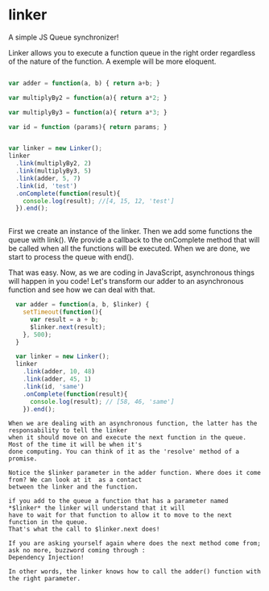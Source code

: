 # linker
A simple JS Queue synchronizer!

Linker allows you to execute a function queue in the right order regardless of the nature of the function.
A exemple will be more eloquent.

```javascript

var adder = function(a, b) { return a+b; }

var multiplyBy2 = function(a){ return a*2; }

var multiplyBy3 = function(a){ return a*3; }

var id = function (params){ return params; }


var linker = new Linker();
linker
  .link(multiplyBy2, 2)
  .link(multiplyBy3, 5)
  .link(adder, 5, 7)
  .link(id, 'test')
  .onComplete(function(result){
    console.log(result); //[4, 15, 12, 'test']
  }).end();
  
  ```
  First we create an instance of the linker. Then we add some functions the queue with link().
  We provide a callback to the onComplete method that will be called when all the functions will be executed.
  When we are done, we start to process the queue with end().
  
  That was easy. Now, as we are coding in JavaScript, asynchronous things will happen in you code! 
  Let's transform our adder to an asynchronous function and see how we can deal with that.
  
```javascript
  var adder = function(a, b, $linker) {
    setTimeout(function(){
      var result = a + b;
      $linker.next(result);
    }, 500);
  }

  var linker = new Linker();
  linker
    .link(adder, 10, 48)
    .link(adder, 45, 1)
    .link(id, 'same')
    .onComplete(function(result){
      console.log(result); // [58, 46, 'same']
    }).end(); 
   ```
    When we are dealing with an asynchronous function, the latter has the responsability to tell the linker
    when it should move on and execute the next function in the queue. Most of the time it will be when it's
    done computing. You can think of it as the 'resolve' method of a promise.
    
    Notice the $linker parameter in the adder function. Where does it come from? We can look at it  as a contact 
    between the linker and the function.
    
    if you add to the queue a function that has a parameter named *$linker* the linker will understand that it will
    have to wait for that function to allow it to move to the next function in the queue. 
    That's what the call to $linker.next does!
    
    If you are asking yourself again where does the next method come from; ask no more, buzzword coming through : 
    Dependency Injection!
    
    In other words, the linker knows how to call the adder() function with the right parameter.
    
   
